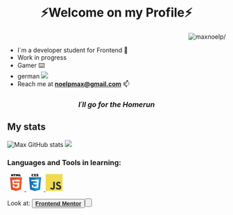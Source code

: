 <h1 align="center">⚡Welcome on my Profile⚡</h1>

<p align="right"> <img src=https://komarev.com/ghpvc/?username=maxnoelp alt=maxnoelp/> </p>

- I´m a developer student for Frontend 🚀
- Work in progress                                                                 
- Gamer ⌨️
- german ![](https://raw.githubusercontent.com/stevenrskelton/flag-icon/master/png/16/country-4x3/de.png)
- Reach me at **noelpmax@gmail.com** 📫


<h3 align="center"><em><strong>I´ll go for the Homerun</strong></em></h3>
  



## My stats

![Max GitHub stats](https://github-readme-stats.vercel.app/api?username=maxnoelp&show_icons=true&theme=date_night)
![](https://github-readme-stats.vercel.app/api/top-langs/?username=maxnoelp&theme=date_night) 





<h3 align="left">Languages and Tools in learning:</h3>
<p align="left">
    <a href="https://www.w3.org/html/" target="_blank"> <img src="https://raw.githubusercontent.com/devicons/devicon/master/icons/html5/html5-original-wordmark.svg" alt="html5" width="40" height="40"/> </a>
    <a href="https://www.w3schools.com/css/" target="_blank"> <img src="https://raw.githubusercontent.com/devicons/devicon/master/icons/css3/css3-original-wordmark.svg" alt="css3" width="40" height="40"/> </a>
    <a href="https://developer.mozilla.org/en-US/docs/Web/JavaScript" target="_blank"> <img src="https://raw.githubusercontent.com/devicons/devicon/master/icons/javascript/javascript-original.svg" alt="javascript" width="40" height="40"/> </a>


Look at:
<button><a href="https://www.frontendmentor.io/profile/maxnoelp"><strong>Frontend Mentor</strong><button>


